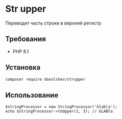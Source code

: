 # Str upper

Переводит часть строки в верхний регистр

## Требования

- PHP 8.1

## Установка

```bash
composer require danolshev/strupper
```

## Использование

```phpt
$stringProcessor = new StringProcessor('blabla');
echo $stringProcessor->toUpper(1, 3); // bLABla
```